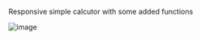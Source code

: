 Responsive simple calcutor with some added functions

![image](https://github.com/Rhishavhere/Calculator/assets/136879936/520196b8-3e14-4636-92eb-76113b831185)
